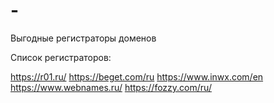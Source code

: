 # -
Выгодные регистраторы доменов


Список регистраторов:

https://r01.ru/
https://beget.com/ru
https://www.inwx.com/en
https://www.webnames.ru/
https://fozzy.com/ru/
